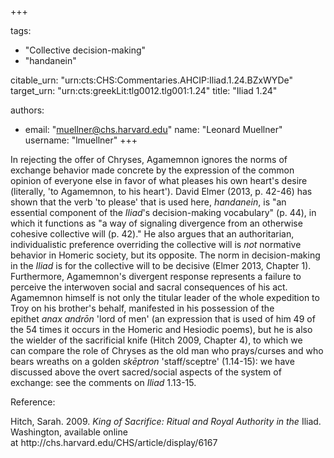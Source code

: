 +++

tags:
- "Collective decision-making"
- "handanein"

citable_urn: "urn:cts:CHS:Commentaries.AHCIP:Iliad.1.24.BZxWYDe"
target_urn: "urn:cts:greekLit:tlg0012.tlg001:1.24"
title: "Iliad 1.24"

authors:
- email: "muellner@chs.harvard.edu"
  name: "Leonard Muellner"
  username: "lmuellner"
+++

<p>In rejecting the offer of Chryses, Agamemnon ignores the norms of exchange behavior made concrete by the expression of the common opinion of everyone else in favor of what pleases his own heart's desire (literally, 'to Agamemnon, to his heart'). David Elmer (2013, p. 42-46) has shown that the verb 'to please' that is used here, <em>handanein</em>, is "an essential component of the <em>Iliad</em>'s decision-making vocabulary" (p. 44), in which it functions as "a way of signaling divergence from an otherwise cohesive collective will (p. 42)." He also argues that an authoritarian, individualistic preference overriding the collective will is <em>not</em> normative behavior in Homeric society, but its opposite. The norm in decision-making in the <em>Iliad</em> is for the collective will to be decisive (Elmer 2013, Chapter 1). Furthermore, Agamemnon's divergent response represents a failure to perceive the interwoven social and sacral consequences of his act. Agamemnon himself is not only the titular leader of the whole expedition to Troy on his brother's behalf, manifested in his possession of the epithet <em>anax andrōn </em>'lord of men' (an expression that is used of him 49 of the 54 times it occurs in the Homeric and Hesiodic poems), but he is also the wielder of the sacrificial knife (Hitch 2009, Chapter 4), to which we can compare the role of Chryses as the old man who prays/curses and who bears wreaths on a golden <em>skēptron</em> 'staff/sceptre' (1.14-15): we have discussed above the overt sacred/social aspects of the system of exchange: see the comments on <em>Iliad</em> 1.13-15.</p><p>Reference:</p><p>Hitch, Sarah. 2009. <em>King of Sacrifice: Ritual and Royal Authority in the</em> Iliad. Washington, available online at http://chs.harvard.edu/CHS/article/display/6167</p>